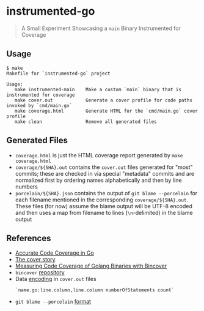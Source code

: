 # instrumented-go

> A Small Experiment Showcasing a `main` Binary Instrumented for Coverage

## Usage

```
$ make
Makefile for `instrumented-go` project

Usage:
   make instrumented-main    Make a custom `main` binary that is instrumented for coverage
   make cover.out            Generate a cover profile for code paths invoked by `cmd/main.go`
   make coverage.html        Generate HTML for the `cmd/main.go` cover profile
   make clean                Remove all generated files

```

## Generated Files

-   `coverage.html` is just the HTML coverage report generated by
    `make coverage.html`
-   `coverage/${SHA}.out` contains the `cover.out` files generated for "most"
    commits; these are checked in via special "metadata" commits and are
    normalized first by ordering names alphabetically and then by line
    numbers
-   `porcelain/${SHA}.json` contains the output of `git blame --porcelain` for
    each filename mentioned in the corresponding `coverage/${SHA}.out`. These
    files (for now) assume the blame output will be UTF-8 encoded and then uses
    a map from filename to lines (`\n`-delimited) in the blame output

## References

-   [Accurate Code Coverage in Go][1]
-   [The cover story][2]
-   [Measuring Code Coverage of Golang Binaries with Bincover][3]
-   `bincover` [repository][4]
-   Data [encoding][5] in `cover.out` files
    ```
    `name.go:line.column,line.column numberOfStatements count`
    ```
-   `git blame --porcelain` [format][6]

[1]: https://www.ory.sh/golang-go-code-coverage-accurate/
[2]: https://blog.golang.org/cover
[3]: https://www.confluent.io/blog/measure-go-code-coverage-with-bincover/
[4]: https://github.com/confluentinc/bincover
[5]: https://github.com/golang/go/blob/go1.15.6/src/cmd/cover/profile.go#L56
[6]: https://git-scm.com/docs/git-blame#_the_porcelain_format
